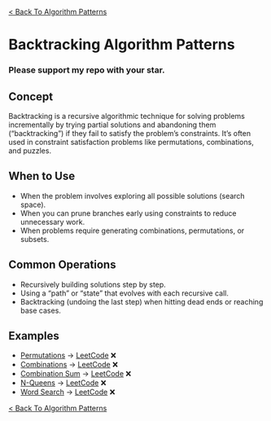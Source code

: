 [< Back To Algorithm Patterns](../../)

# Backtracking Algorithm Patterns
### Please support my repo with your star.

## Concept
Backtracking is a recursive algorithmic technique for solving problems incrementally by trying partial solutions and abandoning them (“backtracking”) if they fail to satisfy the problem’s constraints. It’s often used in constraint satisfaction problems like permutations, combinations, and puzzles.

## When to Use
- When the problem involves exploring all possible solutions (search space).
- When you can prune branches early using constraints to reduce unnecessary work.
- When problems require generating combinations, permutations, or subsets.

## Common Operations
- Recursively building solutions step by step.
- Using a “path” or “state” that evolves with each recursive call.
- Backtracking (undoing the last step) when hitting dead ends or reaching base cases.

## Examples
- [Permutations]() → [LeetCode](https://leetcode.com/problems/permutations/) ❌
- [Combinations]() → [LeetCode](https://leetcode.com/problems/combinations/) ❌
- [Combination Sum]() → [LeetCode](https://leetcode.com/problems/combination-sum/) ❌
- [N-Queens]() → [LeetCode](https://leetcode.com/problems/n-queens/) ❌
- [Word Search]() → [LeetCode](https://leetcode.com/problems/word-search/) ❌

[< Back To Algorithm Patterns](../../)
